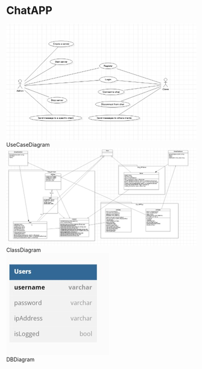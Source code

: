 # ChatAPP


![alt text](useCaseDiagram.png)
<br>UseCaseDiagram
![alt text](classDiagram.png)
<br>ClassDiagram
<br>
![alt text](databaseDiagram.jpg)
<br>DBDiagram
